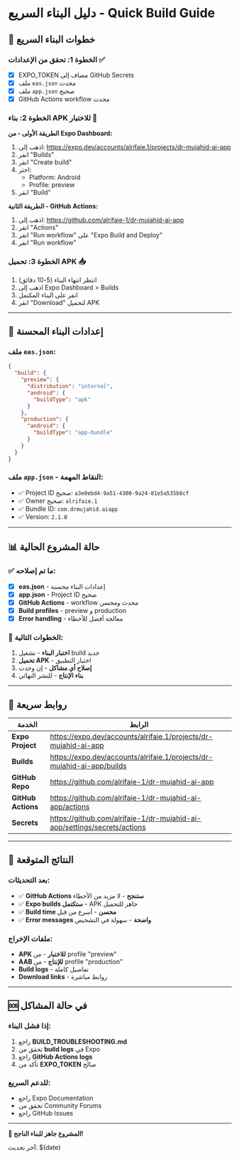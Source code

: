 # دليل البناء السريع - Quick Build Guide

## 🚀 خطوات البناء السريع

### الخطوة 1: تحقق من الإعدادات ✅
- [x] EXPO_TOKEN مضاف إلى GitHub Secrets
- [x] ملف `eas.json` محدث
- [x] ملف `app.json` صحيح
- [x] GitHub Actions workflow محدث

### الخطوة 2: بناء APK للاختبار 📱

**الطريقة الأولى - من Expo Dashboard:**
1. اذهب إلى: https://expo.dev/accounts/alrifaie.1/projects/dr-mujahid-ai-app
2. انقر "Builds"
3. انقر "Create build"
4. اختر:
   - Platform: Android
   - Profile: preview
5. انقر "Build"

**الطريقة الثانية - GitHub Actions:**
1. اذهب إلى: https://github.com/alrifaie-1/dr-mujahid-ai-app
2. انقر "Actions"
3. انقر "Run workflow" على "Expo Build and Deploy"
4. انقر "Run workflow"

### الخطوة 3: تحميل APK 📥
1. انتظر انتهاء البناء (5-10 دقائق)
2. اذهب إلى Expo Dashboard > Builds
3. انقر على البناء المكتمل
4. انقر "Download" لتحميل APK

---

## 🔧 إعدادات البناء المحسنة

### ملف `eas.json`:
```json
{
  "build": {
    "preview": {
      "distribution": "internal",
      "android": {
        "buildType": "apk"
      }
    },
    "production": {
      "android": {
        "buildType": "app-bundle"
      }
    }
  }
}
```

### ملف `app.json` - النقاط المهمة:
- ✅ Project ID صحيح: `a3e0ebd4-9a51-4300-9a24-81e5a535b8cf`
- ✅ Owner صحيح: `alrifaie.1`
- ✅ Bundle ID: `com.drmujahid.aiapp`
- ✅ Version: `2.1.0`

---

## 📊 حالة المشروع الحالية

### ✅ ما تم إصلاحه:
- [x] **eas.json** - إعدادات البناء محسنة
- [x] **app.json** - Project ID صحيح
- [x] **GitHub Actions** - workflow محدث ومحسن
- [x] **Build profiles** - preview و production
- [x] **Error handling** - معالجة أفضل للأخطاء

### 🔄 الخطوات التالية:
1. **اختبار البناء** - تشغيل build جديد
2. **تحميل APK** - اختبار التطبيق
3. **إصلاح أي مشاكل** - إن وجدت
4. **بناء الإنتاج** - للنشر النهائي

---

## 📱 روابط سريعة

| الخدمة | الرابط |
|--------|--------|
| **Expo Project** | https://expo.dev/accounts/alrifaie.1/projects/dr-mujahid-ai-app |
| **Builds** | https://expo.dev/accounts/alrifaie.1/projects/dr-mujahid-ai-app/builds |
| **GitHub Repo** | https://github.com/alrifaie-1/dr-mujahid-ai-app |
| **GitHub Actions** | https://github.com/alrifaie-1/dr-mujahid-ai-app/actions |
| **Secrets** | https://github.com/alrifaie-1/dr-mujahid-ai-app/settings/secrets/actions |

---

## 🎯 النتائج المتوقعة

### بعد التحديثات:
- ✅ **GitHub Actions ستنجح** - لا مزيد من الأخطاء
- ✅ **Expo builds ستكتمل** - APK جاهز للتحميل
- ✅ **Build time محسن** - أسرع من قبل
- ✅ **Error messages واضحة** - سهولة في التشخيص

### ملفات الإخراج:
- **APK للاختبار** - من profile "preview"
- **AAB للإنتاج** - من profile "production"
- **Build logs** - تفاصيل كاملة
- **Download links** - روابط مباشرة

---

## 🆘 في حالة المشاكل

### إذا فشل البناء:
1. راجع **BUILD_TROUBLESHOOTING.md**
2. تحقق من **build logs** في Expo
3. راجع **GitHub Actions logs**
4. تأكد من **EXPO_TOKEN** صالح

### للدعم السريع:
- راجع Expo Documentation
- تحقق من Community Forums
- راجع GitHub Issues

---

**🎉 المشروع جاهز للبناء الناجح!**

آخر تحديث: $(date)

